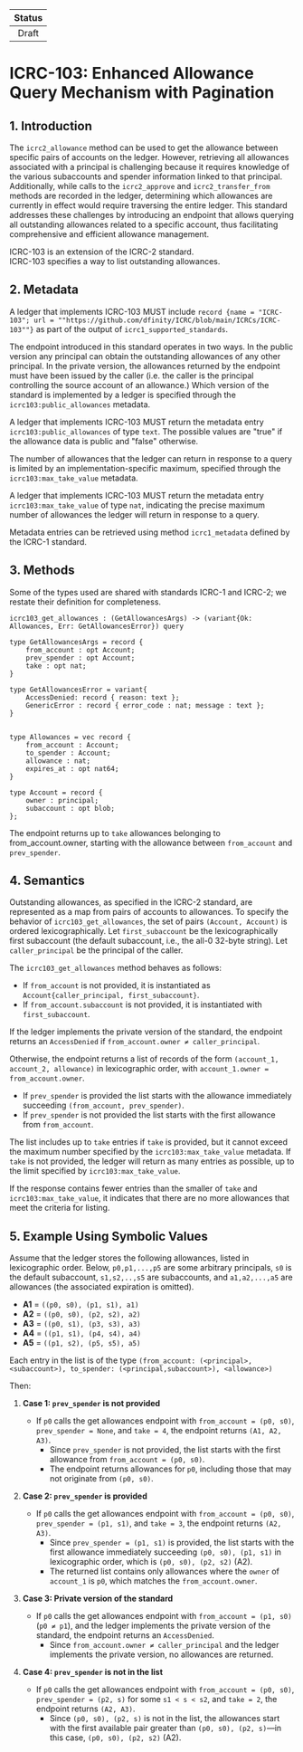 | Status |
|:------:|
|Draft|

# ICRC-103: Enhanced Allowance Query Mechanism with Pagination

## 1. Introduction

The `icrc2_allowance` method can be used to get the allowance between specific pairs of accounts on the ledger. However, retrieving all allowances associated with a principal is challenging because it requires knowledge of the various subaccounts and spender information linked to that principal. Additionally, while calls to the `icrc2_approve` and `icrc2_transfer_from` methods are recorded in the ledger, determining which allowances are currently in effect would require traversing the entire ledger. This standard addresses these challenges by introducing an endpoint that allows querying all outstanding allowances related to a specific account, thus facilitating comprehensive and efficient allowance management.




ICRC-103 is an extension of the ICRC-2 standard.  
ICRC-103 specifies a way to list outstanding allowances.


## 2. Metadata

A ledger that implements ICRC-103 MUST include `record {name = "ICRC-103"; url = ""https://github.com/dfinity/ICRC/blob/main/ICRCs/ICRC-103""}` as part of the output of `icrc1_supported_standards`.

The endpoint introduced in this standard operates in two ways.  In the public version any principal can obtain the outstanding allowances of any other principal. In the private version, the allowances returned by the endpoint must have been issued by the caller (i.e. the caller is the principal controlling the source account of an allowance.)
Which version of the standard is implemented by a ledger is specified through the `icrc103:public_allowances` metadata.

A ledger that implements ICRC-103 MUST return the metadata entry `icrc103:public_allowances` of type `text`. The possible values are "true" if the allowance data is public and "false" otherwise.

The number of allowances that the ledger can return in response to a query is limited by an implementation-specific maximum, specified through the `icrc103:max_take_value` metadata.

A ledger that implements ICRC-103 MUST return the metadata entry `icrc103:max_take_value` of type `nat`, indicating the precise maximum number of allowances the ledger will return in response to a query.

Metadata entries can be retrieved using method `icrc1_metadata` defined by the ICRC-1 standard.

## 3. Methods

Some of the types used are shared with standards ICRC-1 and ICRC-2; we restate their definition for completeness.

```candid
icrc103_get_allowances : (GetAllowancesArgs) -> (variant{Ok: Allowances, Err: GetAllowancesError}) query

type GetAllowancesArgs = record {
    from_account : opt Account;
    prev_spender : opt Account;
    take : opt nat;
}

type GetAllowancesError = variant{
    AccessDenied: record { reason: text };
    GenericError : record { error_code : nat; message : text };
}


type Allowances = vec record {
    from_account : Account;
    to_spender : Account;
    allowance : nat;
    expires_at : opt nat64;
}

type Account = record {
    owner : principal;
    subaccount : opt blob;
};

```

The endpoint returns up to `take` allowances belonging to from_account.owner, starting with the allowance between `from_account` and `prev_spender`.


## 4. Semantics

Outstanding allowances, as specified in the ICRC-2 standard, are represented as a map from pairs of accounts to allowances. To specify the behavior of `icrc103_get_allowances`, the set of pairs `(Account, Account)` is ordered lexicographically. Let `first_subaccount` be the lexicographically first subaccount (the default subaccount, i.e., the all-0 32-byte string). Let `caller_principal` be the principal of the caller.

The `icrc103_get_allowances` method behaves as follows:

* If `from_account` is not provided, it is instantiated as `Account{caller_principal, first_subaccount}`.  
* If `from_account.subaccount` is not provided, it is instantiated with `first_subaccount`.

If the ledger implements the private version of the standard, the endpoint returns an `AccessDenied` if `from_account.owner ≠ caller_principal`.

Otherwise, the endpoint returns a list of records of the form `(account_1, account_2, allowance)` in lexicographic order, with `account_1.owner = from_account.owner`.
 * If `prev_spender` is provided the list starts with the allowance immediately succeeding `(from_account, prev_spender)`.
 * If `prev_spender` is not provided the list starts with the first allowance from `from_account`.

The list includes up to `take` entries if `take` is provided, but it cannot exceed the maximum number specified by the `icrc103:max_take_value` metadata. If `take` is not provided, the ledger will return as many entries as possible, up to the limit specified by `icrc103:max_take_value`.

If the response contains fewer entries than the smaller of `take` and `icrc103:max_take_value`, it indicates that there are no more allowances that meet the criteria for listing.

## 5. Example Using Symbolic Values

Assume that the ledger stores the following allowances, listed in lexicographic order. Below, `p0,p1,...,p5` are some arbitrary principals, `s0` is the default subaccount, `s1,s2,..,s5` are subaccounts, and `a1,a2,...,a5` are allowances (the associated expiration is omitted).

- **A1** = `((p0, s0), (p1, s1), a1)`
- **A2** = `((p0, s0), (p2, s2), a2)`
- **A3** = `((p0, s1), (p3, s3), a3)`
- **A4** = `((p1, s1), (p4, s4), a4)`
- **A5** = `((p1, s2), (p5, s5), a5)`

Each entry in the list is of the type `(from_account: (<principal>,<subaccount>), to_spender: (<principal,subaccount>), <allowance>)`

Then:


1. **Case 1: `prev_spender` is not provided**
   - If `p0` calls the get allowances endpoint with `from_account = (p0, s0)`, `prev_spender = None`, and `take = 4`, the endpoint returns `(A1, A2, A3)`.
     - Since `prev_spender` is not provided, the list starts with the first allowance from `from_account = (p0, s0)`.
     - The endpoint returns allowances for `p0`, including those that may not originate from `(p0, s0)`.

2. **Case 2: `prev_spender` is provided**
   - If `p0` calls the get allowances endpoint with `from_account = (p0, s0)`, `prev_spender = (p1, s1)`, and `take = 3`, the endpoint returns `(A2, A3)`.
     - Since `prev_spender = (p1, s1)` is provided, the list starts with the first allowance immediately succeeding `(p0, s0), (p1, s1)` in lexicographic order, which is `(p0, s0), (p2, s2)` (A2).
     - The returned list contains only allowances where the `owner` of `account_1` is `p0`, which matches the `from_account.owner`.

3. **Case 3: Private version of the standard**
   - If `p0` calls the get allowances endpoint with `from_account = (p1, s0)` (`p0 ≠ p1`), and the ledger implements the private version of the standard, the endpoint returns an `AccessDenied`.
     - Since `from_account.owner ≠ caller_principal` and the ledger implements the private version, no allowances are returned.

4. **Case 4: `prev_spender` is not in the list**
   - If `p0` calls the get allowances endpoint with `from_account = (p0, s0)`, `prev_spender = (p2, s)` for some `s1 < s < s2`, and `take = 2`, the endpoint returns `(A2, A3)`.
     - Since `(p0, s0), (p2, s)` is not in the list, the allowances start with the first available pair greater than `(p0, s0), (p2, s)`—in this case, `(p0, s0), (p2, s2)` (A2).
